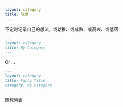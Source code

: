 ```yaml
---
layout: category
title: 随想
---
```


不定时记录自己的想法，或幼稚、或成熟、或高兴、或低落

```md
---
layout: category
title: My Category
---
```

Or ...

```md
---
layout: category
title: Fancy Title
category: My Category
---
```

随想列表
